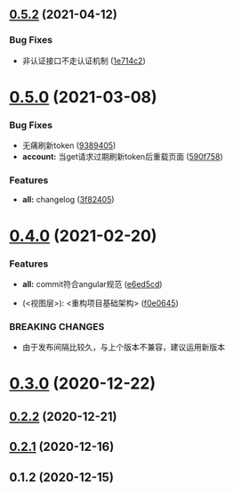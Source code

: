 ## [0.5.2](https://github.com/poeticloud/cra-template-rack/compare/v0.5.0...v0.5.2) (2021-04-12)


### Bug Fixes

* 非认证接口不走认证机制 ([1e714c2](https://github.com/poeticloud/cra-template-rack/commit/1e714c2904fbacdc9ddd3fa72f306a374953885f))



# [0.5.0](https://github.com/poeticloud/cra-template-rack/compare/v0.4.0...v0.5.0) (2021-03-08)


### Bug Fixes

* 无痛刷新token ([9389405](https://github.com/poeticloud/cra-template-rack/commit/9389405b64886903cd938f9003a5521e09a3fc25))
* **account:** 当get请求过期刷新token后重载页面 ([590f758](https://github.com/poeticloud/cra-template-rack/commit/590f7582933be2dd013c04460998abbea6bb9358))


### Features

* **all:** changelog ([3f82405](https://github.com/poeticloud/cra-template-rack/commit/3f8240556f4bd62db5cda373f5104767f509a11d))



# [0.4.0](https://github.com/poeticloud/cra-template-rack/compare/v0.3.0...v0.4.0) (2021-02-20)


### Features

* **all:** commit符合angular规范 ([e6ed5cd](https://github.com/poeticloud/cra-template-rack/commit/e6ed5cd615a230ffb38d95750341a7289bb8584e))


* <refactor>(<视图层>): <重构项目基础架构> ([f0e0645](https://github.com/poeticloud/cra-template-rack/commit/f0e064550d7fbb76ef4f4ecfccce7eebf5ca1339))


### BREAKING CHANGES

* 由于发布间隔比较久，与上个版本不兼容，建议运用新版本



# [0.3.0](https://github.com/poeticloud/cra-template-rack/compare/0.2.2...v0.3.0) (2020-12-22)



## [0.2.2](https://github.com/poeticloud/cra-template-rack/compare/v0.2.1...0.2.2) (2020-12-21)



## [0.2.1](https://github.com/poeticloud/cra-template-rack/compare/v0.1.2...v0.2.1) (2020-12-16)



## 0.1.2 (2020-12-15)



